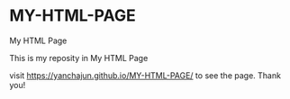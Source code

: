 # MY-HTML-PAGE
My HTML Page

  This is my reposity in My HTML Page
  
  visit https://yanchajun.github.io/MY-HTML-PAGE/ to see the page. Thank you!
